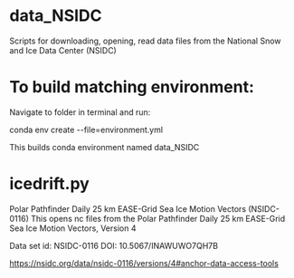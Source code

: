 # data_NSIDC
Scripts for downloading, opening, read data files from the National Snow and Ice Data Center (NSIDC)


# To build matching environment:
Navigate to folder in terminal and run:

conda env create --file=environment.yml

This builds conda environment named data_NSIDC

# icedrift.py

Polar Pathfinder Daily 25 km EASE-Grid Sea Ice Motion Vectors (NSIDC-0116)
This opens nc files from the Polar Pathfinder Daily 25 km EASE-Grid Sea Ice Motion Vectors, Version 4

Data set id:
NSIDC-0116
DOI: 10.5067/INAWUWO7QH7B

https://nsidc.org/data/nsidc-0116/versions/4#anchor-data-access-tools 